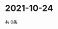# 2021-10-24
  共 0条

  <!-- BEGIN -->
  <!-- 最后更新时间Sun Oct 24 2021 07:03:30 GMT+0000 (Coordinated Universal Time) -->
  
  <!-- END -->
  
  